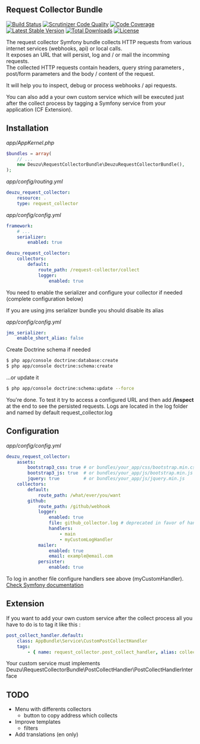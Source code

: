 Request Collector Bundle
------------------------

[![Build Status](https://travis-ci.org/deuzu/RequestCollectorBundle.svg?branch=master)](https://travis-ci.org/deuzu/RequestCollectorBundle)
[![Scrutinizer Code Quality](https://scrutinizer-ci.com/g/deuzu/RequestCollectorBundle/badges/quality-score.png?b=master)](https://scrutinizer-ci.com/g/deuzu/RequestCollectorBundle/?branch=master)
[![Code Coverage](https://scrutinizer-ci.com/g/deuzu/RequestCollectorBundle/badges/coverage.png?b=master)](https://scrutinizer-ci.com/g/deuzu/RequestCollectorBundle/?branch=master)
[![Latest Stable Version](https://poser.pugx.org/deuzu/request-collector-bundle/v/stable)](https://packagist.org/packages/deuzu/request-collector-bundle) [![Total Downloads](https://poser.pugx.org/deuzu/request-collector-bundle/downloads)](https://packagist.org/packages/deuzu/request-collector-bundle)
[![License](https://poser.pugx.org/deuzu/request-collector-bundle/license)](https://packagist.org/packages/deuzu/request-collector-bundle)

The request collector Symfony bundle collects HTTP requests from various internet services (webhooks, api) or local calls.  
It exposes an URL that will persist, log and / or mail the incomming requests.  
The collected HTTP requests contain headers, query string parameters , post/form parameters and the body / content of the request.

It will help you to inspect, debug or process webhooks / api requests.  

You can also add a your own custom service which will be executed just after the collect process by tagging a Symfony service from your application (CF Extension).


## Installation

*app/AppKernel.php*
```php
$bundles = array(
    // ...
    new Deuzu\RequestCollectorBundle\DeuzuRequestCollectorBundle(),
);
```

*app/config/routing.yml*
```yaml
deuzu_request_collector:
    resource: .
    type: request_collector
```

*app/config/config.yml*
```yaml
framework:
    # ...
    serializer:
        enabled: true

deuzu_request_collector:
    collectors:
        default:
            route_path: /request-collector/collect
            logger:
                enabled: true
```
You need to enable the serializer and configure your collector if needed (complete configuration below)

If you are using jms serializer bundle you should disable its alias

*app/config/config.yml*
```yml
jms_serializer:
    enable_short_alias: false
```

Create Doctrine schema if needed
```bash
$ php app/console doctrine:database:create
$ php app/console doctrine:schema:create
```

...or update it

```bash
$ php app/console doctrine:schema:update --force
```

You're done. To test it try to access a configured URL and then add __/inspect__ at the end to see the persisted requests. Logs are located in the log folder and named by default request_collector.log


## Configuration

*app/config/config.yml*
```yaml
deuzu_request_collector:
    assets:
        bootstrap3_css: true # or bundles/your_app/css/bootstrap.min.css
        bootstrap3_js: true  # or bundles/your_app/js/bootstrap.min.js
        jquery: true         # or bundles/your_app/js/jquery.min.js
    collectors:
        default:
            route_path: /what/ever/you/want
        github:
            route_path: /github/webhook
            logger:
                enabled: true
                file: github_collector.log # deprecated in favor of handlers
                handlers:
                    - main
                    - myCustomLogHandler
            mailer:
                enabled: true
                email: example@email.com
            persister:
                enabled: true
```

To log in another file configure handlers see above (myCustomHandler).
[Check Symfony documentation]( http://symfony.com/doc/current/logging/channels_handlers.html)

## Extension

If you want to add your own custom service after the collect process all you have to do is to tag it like this :
```yaml
post_collect_handler.default:
    class: AppBundle\Service\CustomPostCollectHandler
    tags:
        - { name: request_collector.post_collect_handler, alias: collector_name }
```
Your custom service must implements Deuzu\RequestCollectorBundle\PostCollectHandler\PostCollectHandlerInterface


## TODO
   * Menu with differents collectors
      * button to copy address which collects
   * Improve templates
      * filters
   * Add translations (en only)
